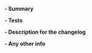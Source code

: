 <!--
Please provide enough information so that others can review your pull request.
If this is a bug fix, make sure your description includes "fixes #xxxx", or
"closes #xxxx", where #xxxx is the issue number.
The first three fields are mandatory:
-->
**- Summary**

<!--
Explain the motivation for making this change.
What existing issue does the pull request solve?
-->

**- Tests**

<!--
Demonstrate the code is solid.
Ensure the the code passes the `npm run-script pretest` and the `npm test` stages.
-->

**- Description for the changelog**

<!--
Write a short (one line) summary that describes the changes in this
pull request for inclusion in the changelog:
-->

**- Any other info**

<!--
Thanks for submitting a pull request!
Please make sure you've read and understood our contributing guidelines;
https://github.com/OWASP/threat-dragon/blob/main/CONTRIBUTING.md
-->
